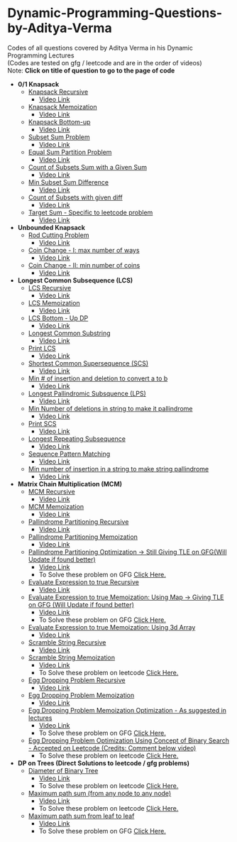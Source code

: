 # Dynamic-Programming-Questions-by-Aditya-Verma

Codes of all questions covered by Aditya Verma in his Dynamic Programming Lectures\
(Codes are tested on gfg / leetcode and are in the order of videos)\
Note: **Click on title of question to go to the page of code**

- **0/1 Knapsack**
  - [Knapsack Recursive](knapsack_recursive.cpp)
    - [Video Link](https://www.youtube.com/watch?v=kvyShbFVaY8&list=PL_z_8CaSLPWekqhdCPmFohncHwz8TY2Go&index=3)
  - [Knapsack Memoization](knapsack_memoization.cpp)
    - [Video Link](https://www.youtube.com/watch?v=fJbIuhs24zQ&list=PL_z_8CaSLPWekqhdCPmFohncHwz8TY2Go&index=4)
  - [Knapsack Bottom-up](knapsack_top_down_dp.cpp)
    - [Video Link](https://www.youtube.com/watch?v=ntCGbPMeqgg&list=PL_z_8CaSLPWekqhdCPmFohncHwz8TY2Go&index=5)
  - [Subset Sum Problem](subset_sum_problem_dp.cpp)
    - [Video Link](https://www.youtube.com/watch?v=_gPcYovP7wc&list=PL_z_8CaSLPWekqhdCPmFohncHwz8TY2Go&index=7)
  - [Equal Sum Partition Problem](equal_sum_partition_problem.cpp)
    - [Video Link](https://www.youtube.com/watch?v=UmMh7xp07kY&list=PL_z_8CaSLPWekqhdCPmFohncHwz8TY2Go&index=8)
  - [Count of Subsets Sum with a Given Sum](count_of_subsets_with_given_sum.cpp)
    - [Video Link](https://www.youtube.com/watch?v=F7wqWbqYn9g&list=PL_z_8CaSLPWekqhdCPmFohncHwz8TY2Go&index=9)
  - [Min Subset Sum Difference](min_subset_sum_diff.cpp)
    - [Video Link](https://www.youtube.com/watch?v=-GtpxG6l_Mc&list=PL_z_8CaSLPWekqhdCPmFohncHwz8TY2Go&index=10)
  - [Count of Subsets with given diff](count_of_subset_with_given_diff.cpp)
    - [Video Link](https://www.youtube.com/watch?v=ot_XBHyqpFc&list=PL_z_8CaSLPWekqhdCPmFohncHwz8TY2Go&index=11)
  - [Target Sum - Specific to leetcode problem](target_sum.cpp)
    - [Video Link](https://www.youtube.com/watch?v=ot_XBHyqpFc&list=PL_z_8CaSLPWekqhdCPmFohncHwz8TY2Go&index=12)
- **Unbounded Knapsack**
  - [Rod Cutting Problem](rod_cutting_problem.cpp)
    - [Video Link](https://www.youtube.com/watch?v=ot_XBHyqpFc&list=PL_z_8CaSLPWekqhdCPmFohncHwz8TY2Go&index=14)
  - [Coin Change - I: max number of ways](coin_change_max_ways.cpp)
    - [Video Link](https://www.youtube.com/watch?v=ot_XBHyqpFc&list=PL_z_8CaSLPWekqhdCPmFohncHwz8TY2Go&index=15)
  - [Coin Change - II: min number of coins](coin_change_min_coins.cpp)
    - [Video Link](https://www.youtube.com/watch?v=ot_XBHyqpFc&list=PL_z_8CaSLPWekqhdCPmFohncHwz8TY2Go&index=16)
- **Longest Common Subsequence (LCS)**
  - [LCS Recursive](LCS_recursive.cpp)
    - [Video Link](https://www.youtube.com/watch?v=ot_XBHyqpFc&list=PL_z_8CaSLPWekqhdCPmFohncHwz8TY2Go&index=19)
  - [LCS Memoization](LCS_memoization.cpp)
    - [Video Link](https://www.youtube.com/watch?v=ot_XBHyqpFc&list=PL_z_8CaSLPWekqhdCPmFohncHwz8TY2Go&index=20)
  - [LCS Bottom - Up DP](LCS_bottom_up_dp.cpp)
    - [Video Link](https://www.youtube.com/watch?v=ot_XBHyqpFc&list=PL_z_8CaSLPWekqhdCPmFohncHwz8TY2Go&index=21)
  - [Longest Common Substring](LCSubstring.cpp)
    - [Video Link](https://www.youtube.com/watch?v=ot_XBHyqpFc&list=PL_z_8CaSLPWekqhdCPmFohncHwz8TY2Go&index=22)
  - [Print LCS](print_LCS.cpp)
    - [Video Link](https://www.youtube.com/watch?v=ot_XBHyqpFc&list=PL_z_8CaSLPWekqhdCPmFohncHwz8TY2Go&index=23)
  - [Shortest Common Supersequence (SCS)](SCS.cpp)
    - [Video Link](https://www.youtube.com/watch?v=ot_XBHyqpFc&list=PL_z_8CaSLPWekqhdCPmFohncHwz8TY2Go&index=24)
  - [Min # of insertion and deletion to convert a to b](min_insertion_del__to_convert_a_to_b.cpp)
    - [Video Link](https://www.youtube.com/watch?v=ot_XBHyqpFc&list=PL_z_8CaSLPWekqhdCPmFohncHwz8TY2Go&index=25)
  - [Longest Pallindromic Subsquence (LPS)](longest_pallin_subseq.cpp)
    - [Video Link](https://www.youtube.com/watch?v=ot_XBHyqpFc&list=PL_z_8CaSLPWekqhdCPmFohncHwz8TY2Go&index=26)
  - [Min Number of deletions in string to make it pallindrome](min_del_to_make_pallindrome.cpp)
    - [Video Link](https://www.youtube.com/watch?v=ot_XBHyqpFc&list=PL_z_8CaSLPWekqhdCPmFohncHwz8TY2Go&index=28)
  - [Print SCS](print_SCS.cpp)
    - [Video Link](https://www.youtube.com/watch?v=ot_XBHyqpFc&list=PL_z_8CaSLPWekqhdCPmFohncHwz8TY2Go&index=29)
  - [Longest Repeating Subsequence](longest_repeating_subseq.cpp)
    - [Video Link](https://www.youtube.com/watch?v=ot_XBHyqpFc&list=PL_z_8CaSLPWekqhdCPmFohncHwz8TY2Go&index=30)
  - [Sequence Pattern Matching](sequence_patttern_matching.cpp)
    - [Video Link](https://www.youtube.com/watch?v=ot_XBHyqpFc&list=PL_z_8CaSLPWekqhdCPmFohncHwz8TY2Go&index=31)
  - [Min number of insertion in a string to make string pallindrome](min_insertion_to_make_string_pallindrome.cpp)
    - [Video Link](https://www.youtube.com/watch?v=ot_XBHyqpFc&list=PL_z_8CaSLPWekqhdCPmFohncHwz8TY2Go&index=32)
- **Matrix Chain Multiplication (MCM)**
  - [MCM Recursive](MCM_recursive.cpp)
    - [Video Link](https://www.youtube.com/watch?v=ot_XBHyqpFc&list=PL_z_8CaSLPWekqhdCPmFohncHwz8TY2Go&index=34)
  - [MCM Memoization](MCM_memoization.cpp)
    - [Video Link](https://www.youtube.com/watch?v=ot_XBHyqpFc&list=PL_z_8CaSLPWekqhdCPmFohncHwz8TY2Go&index=35)
  - [Pallindrome Partitioning Recursive](pallindrome_partitioning_recursive.cpp)
    - [Video Link](https://www.youtube.com/watch?v=ot_XBHyqpFc&list=PL_z_8CaSLPWekqhdCPmFohncHwz8TY2Go&index=36)
  - [Pallindrome Partitioning Memoization](pallindrome_partitioning_memoization.cpp)
    - [Video Link](https://www.youtube.com/watch?v=ot_XBHyqpFc&list=PL_z_8CaSLPWekqhdCPmFohncHwz8TY2Go&index=37)
  - [Pallindrome Partitioning Optimization -> Still Giving TLE on GFG(Will Update if found better)](pallindrome_partitioning_memoized_optimization.cpp)
    - [Video Link](https://www.youtube.com/watch?v=ot_XBHyqpFc&list=PL_z_8CaSLPWekqhdCPmFohncHwz8TY2Go&index=38)
    - To Solve these problem on GFG [Click Here.](https://practice.geeksforgeeks.org/problems/palindromic-patitioning4845/1)
  - [Evaluate Expression to true Recursive](evaluate_expression_to_true.cpp)
    - [Video Link](https://www.youtube.com/watch?v=ot_XBHyqpFc&list=PL_z_8CaSLPWekqhdCPmFohncHwz8TY2Go&index=39)
  - [Evaluate Expression to true Memoization: Using Map -> Giving TLE on GFG (Will Update if found better)](evaluate_expression_to_true_memoization_using_map.cpp)
    - [Video Link](https://www.youtube.com/watch?v=ot_XBHyqpFc&list=PL_z_8CaSLPWekqhdCPmFohncHwz8TY2Go&index=40)
    - To Solve these problem on GFG [Click Here.](https://practice.geeksforgeeks.org/problems/boolean-parenthesization/0)
  - [Evaluate Expression to true Memoization: Using 3d Array](evaluate_expression_to_true_memoization_using_3d_array.cpp)
    - [Video Link](https://www.youtube.com/watch?v=ot_XBHyqpFc&list=PL_z_8CaSLPWekqhdCPmFohncHwz8TY2Go&index=40)
  - [Scramble String Recursive](scramble_strings.cpp)
    - [Video Link](https://www.youtube.com/watch?v=ot_XBHyqpFc&list=PL_z_8CaSLPWekqhdCPmFohncHwz8TY2Go&index=41)
  - [Scramble String Memoization](scramble_strings_memoization.cpp)
    - [Video Link](https://www.youtube.com/watch?v=ot_XBHyqpFc&list=PL_z_8CaSLPWekqhdCPmFohncHwz8TY2Go&index=42)
    - To Solve these problem on leetcode [Click Here.](https://leetcode.com/problems/scramble-string/)
  - [Egg Dropping Problem Recursive](egg_dropping_problem_recursive.cpp)
    - [Video Link](https://www.youtube.com/watch?v=ot_XBHyqpFc&list=PL_z_8CaSLPWekqhdCPmFohncHwz8TY2Go&index=43)
  - [Egg Dropping Problem Memoization](egg_dropping_problem_memoization.cpp)
    - [Video Link](https://www.youtube.com/watch?v=ot_XBHyqpFc&list=PL_z_8CaSLPWekqhdCPmFohncHwz8TY2Go&index=44)
  - [Egg Dropping Problem Memoization Optimization - As suggested in lectures](egg_dropping_problem_memoized_optimization.cpp)
    - [Video Link](https://www.youtube.com/watch?v=ot_XBHyqpFc&list=PL_z_8CaSLPWekqhdCPmFohncHwz8TY2Go&index=45)
    - To Solve these problem on GFG [Click Here.](https://practice.geeksforgeeks.org/problems/egg-dropping-puzzle-1587115620/1)
  - [Egg Dropping Problem Optimization Using Concept of Binary Search - Accepted on Leetcode (Credits: Comment below video)](egg_dropping_problem_optimized_for_leetcode.cpp)
    - To Solve these problem on leetcode [Click Here.](https://leetcode.com/problems/super-egg-drop/)
- **DP on Trees (Direct Solutions to leetcode / gfg problems)**
  - [Diameter of Binary Tree](diameter_of_binary_tree.cpp)
    - [Video Link](https://www.youtube.com/watch?v=ot_XBHyqpFc&list=PL_z_8CaSLPWekqhdCPmFohncHwz8TY2Go&index=48)
    - To Solve these problem on leetcode [Click Here.](https://leetcode.com/problems/diameter-of-binary-tree/)
  - [Maximum path sum (from any node to any node)](max_path_sum_from_any_node_to_any.cpp)
    - [Video Link](https://www.youtube.com/watch?v=ot_XBHyqpFc&list=PL_z_8CaSLPWekqhdCPmFohncHwz8TY2Go&index=49)
    - To Solve these problem on leetcode [Click Here.](https://leetcode.com/problems/binary-tree-maximum-path-sum/)
  - [Maximum path sum from leaf to leaf](max_path_sum_from_leaf_to_leaf.cpp)
    - [Video Link](https://www.youtube.com/watch?v=ot_XBHyqpFc&list=PL_z_8CaSLPWekqhdCPmFohncHwz8TY2Go&index=50)
    - To Solve these problem on GFG [Click Here.](https://practice.geeksforgeeks.org/problems/maximum-path-sum/1)
